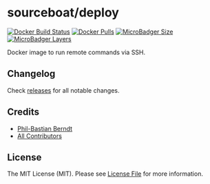 # sourceboat/deploy

[![Docker Build Status](https://img.shields.io/docker/build/sourceboat/deploy.svg?style=flat-square)](https://hub.docker.com/r/sourceboat/deploy/builds/)
[![Docker Pulls](https://img.shields.io/docker/pulls/sourceboat/deploy.svg?style=flat-square)](https://hub.docker.com/r/sourceboat/deploy/)
[![MicroBadger Size](https://img.shields.io/microbadger/image-size/sourceboat/deploy.svg?style=flat-square)](https://microbadger.com/images/sourceboat/deploy)
[![MicroBadger Layers](https://img.shields.io/microbadger/layers/sourceboat/deploy.svg?style=flat-square)](https://microbadger.com/images/sourceboat/deploy)

Docker image to run remote commands via SSH.

## Changelog

Check [releases](https://github.com/sourceboat/deploy/releases) for all notable changes.

## Credits

- [Phil-Bastian Berndt](https://github.com/pehbehbeh)
- [All Contributors](https://github.com/sourceboat/deploy/graphs/contributors)

## License

The MIT License (MIT). Please see [License File](LICENSE.md) for more information.
